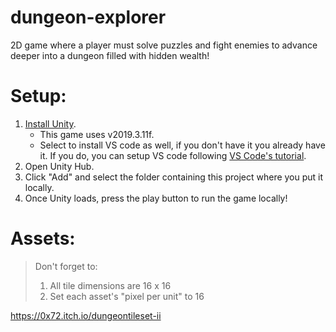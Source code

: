 # dungeon-explorer

2D game where a player must solve puzzles and fight enemies to advance deeper into a dungeon filled with hidden wealth!

# Setup:

1. [Install Unity](https://unity.com/).
   - This game uses v2019.3.11f.
   - Select to install VS code as well, if you don't have it you already have it. If you do, you can setup VS code following [VS Code's tutorial](https://code.visualstudio.com/docs/other/unity).
2. Open Unity Hub.
3. Click "Add" and select the folder containing this project where you put it locally.
4. Once Unity loads, press the play button to run the game locally!

# Assets:

> Don't forget to:
>
> 1.  All tile dimensions are 16 x 16
> 2.  Set each asset's "pixel per unit" to 16

https://0x72.itch.io/dungeontileset-ii
